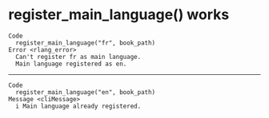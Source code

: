 # register_main_language() works

    Code
      register_main_language("fr", book_path)
    Error <rlang_error>
      Can't register fr as main language.
      Main language registered as en.

---

    Code
      register_main_language("en", book_path)
    Message <cliMessage>
      i Main language already registered.

